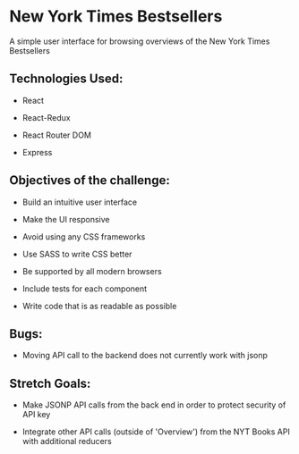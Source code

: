 # New York Times Bestsellers

A simple user interface for browsing overviews of the New York Times Bestsellers

## Technologies Used:

* React

* React-Redux

* React Router DOM

* Express


## Objectives of the challenge:

* Build an intuitive user interface

* Make the UI responsive

* Avoid using any CSS frameworks

* Use SASS to write CSS better

* Be supported by all modern browsers

* Include tests for each component

* Write code that is as readable as possible

## Bugs:

* Moving API call to the backend does not currently work with jsonp

## Stretch Goals:

* Make JSONP API calls from the back end in order to protect security of API key

* Integrate other API calls (outside of 'Overview') from the NYT Books API with additional reducers


